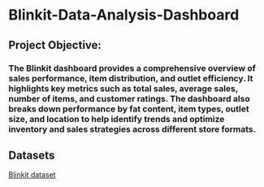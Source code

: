 # Blinkit-Data-Analysis-Dashboard

## Project Objective:
### The Blinkit dashboard provides a comprehensive overview of sales performance, item distribution, and outlet efficiency. It highlights key metrics such as total sales, average sales, number of items, and customer ratings. The dashboard also breaks down performance by fat content, item types, outlet size, and location to help identify trends and optimize inventory and sales strategies across different store formats.

## Datasets
<a href="">Blinkit dataset</a>
